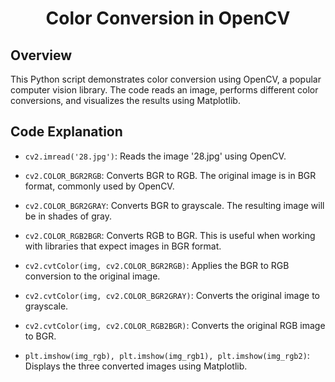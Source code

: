 <h1 align="center" id="title">Color Conversion in OpenCV</h1>

## Overview
This Python script demonstrates color conversion using OpenCV, a popular computer vision library. The code reads an image, performs different color conversions, and visualizes the results using Matplotlib.

## Code Explanation

*   `cv2.imread('28.jpg')`: Reads the image '28.jpg' using OpenCV.

*   `cv2.COLOR_BGR2RGB`: Converts BGR to RGB. The original image is in BGR format, commonly used by OpenCV.

*   `cv2.COLOR_BGR2GRAY`: Converts BGR to grayscale. The resulting image will be in shades of gray.

*   `cv2.COLOR_RGB2BGR`: Converts RGB to BGR. This is useful when working with libraries that expect images in BGR format.

*   `cv2.cvtColor(img, cv2.COLOR_BGR2RGB)`: Applies the BGR to RGB conversion to the original image.

*   `cv2.cvtColor(img, cv2.COLOR_BGR2GRAY)`: Converts the original image to grayscale.

*   `cv2.cvtColor(img, cv2.COLOR_RGB2BGR)`: Converts the original RGB image to BGR.

*   `plt.imshow(img_rgb), plt.imshow(img_rgb1), plt.imshow(img_rgb2)`: Displays the three converted images using Matplotlib.


